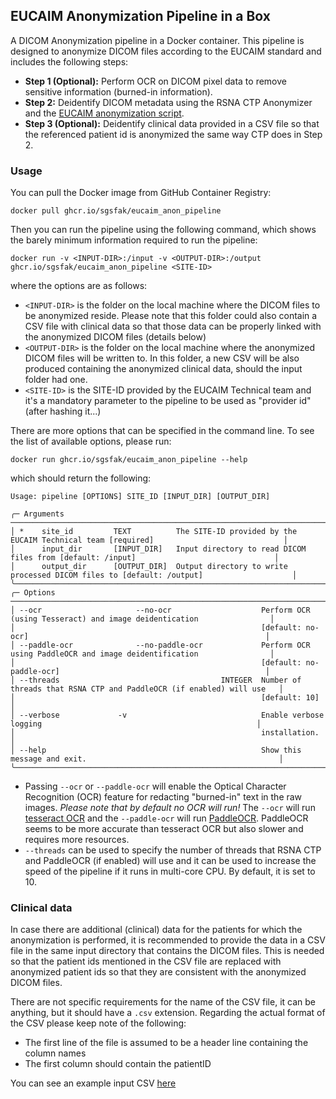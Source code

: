 ## EUCAIM Anonymization Pipeline in a Box

A DICOM Anonymization pipeline in a Docker container. This pipeline is designed to anonymize DICOM files according to the EUCAIM standard and includes the following steps:
- **Step 1 (Optional):** Perform OCR on DICOM pixel data to remove sensitive information (burned-in information).
- **Step 2:** Deidentify DICOM metadata using the RSNA CTP Anonymizer and the [EUCAIM anonymization script](ctp/anon.script).
- **Step 3 (Optional):** Deidentify clinical data provided in a CSV file so that the referenced patient id is anonymized the same way CTP does in Step 2.


### Usage

You can pull the Docker image from GitHub Container Registry:

```
docker pull ghcr.io/sgsfak/eucaim_anon_pipeline
```


Then you can run the pipeline using the following command, which shows the barely minimum information required to run the pipeline:

```
docker run -v <INPUT-DIR>:/input -v <OUTPUT-DIR>:/output ghcr.io/sgsfak/eucaim_anon_pipeline <SITE-ID>
```

where the options are as follows:

* `<INPUT-DIR>` is the folder on the local machine where the DICOM files to be anonymized reside. Please note that this folder could also contain a CSV file with clinical data so that those data can be properly linked with the anonymized DICOM files (details below)
* `<OUTPUT-DIR>` is the folder on the local machine where the anonymized DICOM files will be written to. In this folder, a new CSV will be also produced containing the anonymized clinical data, should the input folder had one.
* `<SITE-ID>` is the SITE-ID provided by the EUCAIM Technical team and it's a mandatory parameter to the pipeline to be used as "provider id" (after hashing it...)

There are more options that can be specified in the command line. To see the list of available options, please run:

```
docker run ghcr.io/sgsfak/eucaim_anon_pipeline --help
```
which should return the following:

```
Usage: pipeline [OPTIONS] SITE_ID [INPUT_DIR] [OUTPUT_DIR]

╭─ Arguments ─────────────────────────────────────────────────────────────────────────────────────────────────────────────────╮
│ *    site_id         TEXT          The SITE-ID provided by the EUCAIM Technical team [required]                             │
│      input_dir       [INPUT_DIR]   Input directory to read DICOM files from [default: /input]                               │
│      output_dir      [OUTPUT_DIR]  Output directory to write processed DICOM files to [default: /output]                    │
╰─────────────────────────────────────────────────────────────────────────────────────────────────────────────────────────────╯
╭─ Options ───────────────────────────────────────────────────────────────────────────────────────────────────────────────────╮
│ --ocr                     --no-ocr                    Perform OCR (using Tesseract) and image deidentication                │
│                                                       [default: no-ocr]                                                     │
│ --paddle-ocr              --no-paddle-ocr             Perform OCR using PaddleOCR and image deidentification                │
│                                                       [default: no-paddle-ocr]                                              │
│ --threads                                    INTEGER  Number of threads that RSNA CTP and PaddleOCR (if enabled) will use   │
│                                                       [default: 10]                                                         │
│ --verbose             -v                              Enable verbose logging                                                │
│                                                       installation.                                                         │
│ --help                                                Show this message and exit.                                           │
╰─────────────────────────────────────────────────────────────────────────────────────────────────────────────────────────────╯
```

* Passing `--ocr` or `--paddle-ocr` will enable the Optical Character Recognition (OCR) feature for redacting "burned-in" text in the raw images. *Please note that by default no OCR will run!* The `--ocr` will run [tesseract OCR](https://github.com/tesseract-ocr/tesseract) and the `--paddle-ocr` will run [PaddleOCR](https://github.com/PaddlePaddle/PaddleOCR). PaddleOCR seems to be more accurate than tesseract OCR but also slower and requires more resources.
* `--threads` can be used to specify the number of threads that RSNA CTP and PaddleOCR (if enabled) will use and it can be used to increase the speed of the pipeline if it runs in multi-core CPU. By default, it is set to 10.

### Clinical data
In case there are additional (clinical) data for the patients for which the anonymization is performed, it is recommended to provide the data in a CSV file in the same input directory that contains the DICOM files. This is needed so that the patient ids mentioned in the CSV file are replaced with anonymized patient ids so that they are consistent with the anonymized DICOM files.

There are not specific requirements for the name of the CSV file, it can be anything, but it should have a `.csv` extension. Regarding the actual format of the CSV please keep note of the following:
* The first line of the file is assumed to be a header line containing the column names
* The first column should contain the patientID

You can see an example input CSV [here](example_clinical.csv)
